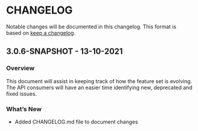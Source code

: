 # CHANGELOG

Notable changes will be documented in this changelog. This format is based on [keep a changelog](https://keepachangelog.com/en/1.0.0/).

## 3.0.6-SNAPSHOT - 13-10-2021

### Overview

This document will assist in keeping track of how the feature set is evolving. The API consumers will have an easier time identifying new, deprecated and fixed issues.

### What’s New

- Added CHANGELOG.md file to document changes
